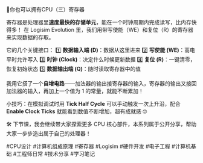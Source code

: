 🌟你也可以拥有CPU（三）寄存器

寄存器是处理器里**速度最快的存储单元**，能在一个时钟周期内完成读写，比内存快得多！
 在 Logisim Evolution 里，我们用带写使能（WE）和复位（R）的寄存器来实现数据的存取。

它的几个关键接口：
 1️⃣ **数据输入端 (D)**：数据从这里进来
 2️⃣ **写使能 (WE)**：高电平时允许写入
 3️⃣ **时钟 (Clock)**：决定什么时候更新数据
 4️⃣ **复位 (R)**：一键清零，恢复初始状态
 5️⃣ **数据输出端 (Q)**：随时读取寄存器中的值

我用它搭了一个**自增电路**——加法器的输出接寄存器的输入，寄存器的输出又接回加法器的输入，再加上一个值为 1 的常量，就能不断累加！

小技巧：在模拟调试时用 **Tick Half Cycle** 可以手动触发一次上升沿，配合 **Enable Clock Ticks** 就能看到数值不断增加，超有成就感 🤓

🛠 下节课，我会继续带大家探索更多 CPU 核心部件，本系列属于公开分享，帮助大家一步步造出属于自己的处理器！

\#CPU设计 #计算机组成原理 #寄存器 #Logisim #硬件开发 #电子工程 #计算机基础 #工程师日常 #技术分享 #学习笔记